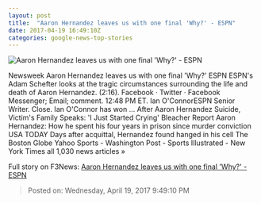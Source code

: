 ```yaml
---
layout: post
title:  "Aaron Hernandez leaves us with one final 'Why?' - ESPN"
date: 2017-04-19 16:49:10Z
categories: google-news-top-stories
---
```


![Aaron Hernandez leaves us with one final 'Why?' - ESPN](http://a3.espncdn.com/combiner/i?img=%2Fphoto%2F2017%2F0419%2Fr201077_1296x729_16%2D9.jpg)

Newsweek Aaron Hernandez leaves us with one final 'Why?' ESPN ESPN's Adam Schefter looks at the tragic circumstances surrounding the life and death of Aaron Hernandez. (2:16). Facebook · Twitter · Facebook Messenger; Email; comment. 12:48 PM ET. Ian O'ConnorESPN Senior Writer. Close. Ian O'Connor has won ... After Aaron Hernandez Suicide, Victim's Family Speaks: 'I Just Started Crying' Bleacher Report Aaron Hernandez: How he spent his four years in prison since murder conviction USA TODAY Days after acquittal, Hernandez found hanged in his cell The Boston Globe Yahoo Sports - Washington Post - Sports Illustrated - New York Times all 1,030 news articles »


Full story on F3News: [Aaron Hernandez leaves us with one final 'Why?' - ESPN](http://www.f3nws.com/n/vqNACB)

> Posted on: Wednesday, April 19, 2017 9:49:10 PM
